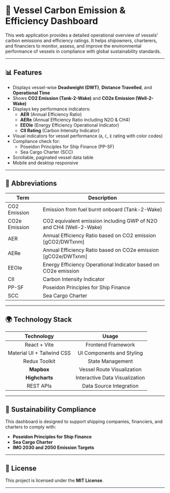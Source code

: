 # 🚢 Vessel Carbon Emission & Efficiency Dashboard

This web application provides a detailed operational overview of vessels' carbon emissions and efficiency ratings. It helps shipowners, charterers, and financiers to monitor, assess, and improve the environmental performance of vessels in compliance with global sustainability standards.

---

## 📊 Features

- Displays vessel-wise **Deadweight (DWT)**, **Distance Travelled**, and **Operational Time**
- Shows **CO2 Emission (Tank-2-Wake)** and **CO2e Emission (Well-2-Wake)**
- Displays key performance indicators:
  - **AER** (Annual Efficiency Ratio)
  - **AERe** (Annual Efficiency Ratio including N2O & CH4)
  - **EEOIe** (Energy Efficiency Operational Indicator)
  - **CII Rating** (Carbon Intensity Indicator)
- Visual indicators for vessel performance (`A`, `C`, `E` rating with color codes)
- Compliance check for:
  - Poseidon Principles for Ship Finance (PP-SF)
  - Sea Cargo Charter (SCC)
- Scrollable, paginated vessel data table
- Mobile and desktop responsive

---

## 📝 Abbreviations

| Term        | Description                                                      |
|------------|------------------------------------------------------------------|
| CO2 Emission | Emission from fuel burnt onboard (Tank-2-Wake)                  |
| CO2e Emission | CO2 equivalent emission including GWP of N2O and CH4 (Well-2-Wake) |
| AER        | Annual Efficiency Ratio based on CO2 emission [gCO2/DWTxnm]      |
| AERe      | Annual Efficiency Ratio based on CO2e emission [gCO2e/DWTxnm]    |
| EEOIe      | Energy Efficiency Operational Indicator based on CO2e emission   |
| CII        | Carbon Intensity Indicator                                       |
| PP-SF      | Poseidon Principles for Ship Finance                             |
| SCC        | Sea Cargo Charter                                                |

---

## 🌍 Technology Stack

| Technology | Usage                                  |
|:---------:|:---------------------------------------:|
| React + Vite | Frontend Framework                    |
| Material UI + Tailwind CSS | UI Components and Styling      |
| Redux Toolkit | State Management                    |
| **Mapbox** | Vessel Route Visualization            |
| **Highcharts** | Interactive Data Visualization      |
| REST APIs | Data Source Integration                 |

---

## 🌱 Sustainability Compliance

This dashboard is designed to support shipping companies, financiers, and charters to comply with:

- **Poseidon Principles for Ship Finance**
- **Sea Cargo Charter**
- **IMO 2030 and 2050 Emission Targets**

---

## 📄 License

This project is licensed under the **MIT License**.

---
